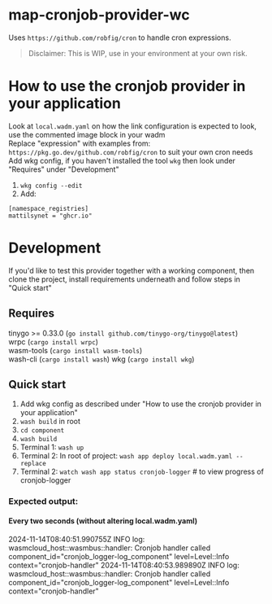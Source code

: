 # map-cronjob-provider-wc

Uses `https://github.com/robfig/cron` to handle cron expressions.   


> Disclaimer: This is WIP, use in your environment at your own risk.


# How to use the cronjob provider in your application

Look at `local.wadm.yaml` on how the link configuration is expected to look, use the commented image block in your wadm    
Replace "expression" with examples from: `https://pkg.go.dev/github.com/robfig/cron` to suit your own cron needs   
Add wkg config, if you haven't installed the tool `wkg` then look under "Requires" under "Development" 
1. `wkg config --edit`
2. Add:
```
[namespace_registries]
mattilsynet = "ghcr.io"
```

# Development
If you'd like to test this provider together with a working component, then clone the project, install requirements underneath and follow steps in "Quick start"

## Requires
tinygo >= 0.33.0 (`go install github.com/tinygo-org/tinygo@latest`)  
wrpc (`cargo install wrpc`)  
wasm-tools (`cargo install wasm-tools`)  
wash-cli (`cargo install wash`) 
wkg (`cargo install wkg`)

## Quick start
1. Add wkg config as described under "How to use the cronjob provider in your application"
2. `wash build` in root  
3. `cd component`
4. `wash build`  
5. Terminal 1: `wash up` 
6. Terminal 2: In root of project: `wash app deploy local.wadm.yaml --replace`  
7. Terminal 2: `watch wash app status cronjob-logger` # to view progress of cronjob-logger  

### Expected output:
#### Every two seconds (without altering local.wadm.yaml)
2024-11-14T08:40:51.990755Z  INFO log: wasmcloud_host::wasmbus::handler: Cronjob handler called component_id="cronjob_logger-log_component" level=Level::Info context="cronjob-handler"
2024-11-14T08:40:53.989890Z  INFO log: wasmcloud_host::wasmbus::handler: Cronjob handler called component_id="cronjob_logger-log_component" level=Level::Info context="cronjob-handler"

